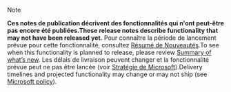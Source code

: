  > [!NOTE]
 >  <span data-ttu-id="fc36c-101">**Ces notes de publication décrivent des fonctionnalités qui n'ont peut-être pas encore été publiées.**</span><span class="sxs-lookup"><span data-stu-id="fc36c-101">**These release notes describe functionality that may not have been released yet.**</span></span>
<span data-ttu-id="fc36c-102">Pour connaître la période de lancement prévue pour cette fonctionnalité, consultez [Résumé de Nouveautés](/business-applications-release-notes/October18/service/customer-service-core-release-notes/planned-features).</span><span class="sxs-lookup"><span data-stu-id="fc36c-102">To see when this functionality is planned to release, please review [Summary of what’s new](/business-applications-release-notes/October18/service/customer-service-core-release-notes/planned-features).</span></span> <span data-ttu-id="fc36c-103">Les délais de livraison peuvent changer et la fonctionnalité prévue peut ne pas être lancée (voir [Stratégie de Microsoft](https://go.microsoft.com/fwlink/p/?linkid=2007332)).</span><span class="sxs-lookup"><span data-stu-id="fc36c-103">Delivery timelines and projected functionality may change or may not ship (see [Microsoft policy](https://go.microsoft.com/fwlink/p/?linkid=2007332)).</span></span> 
